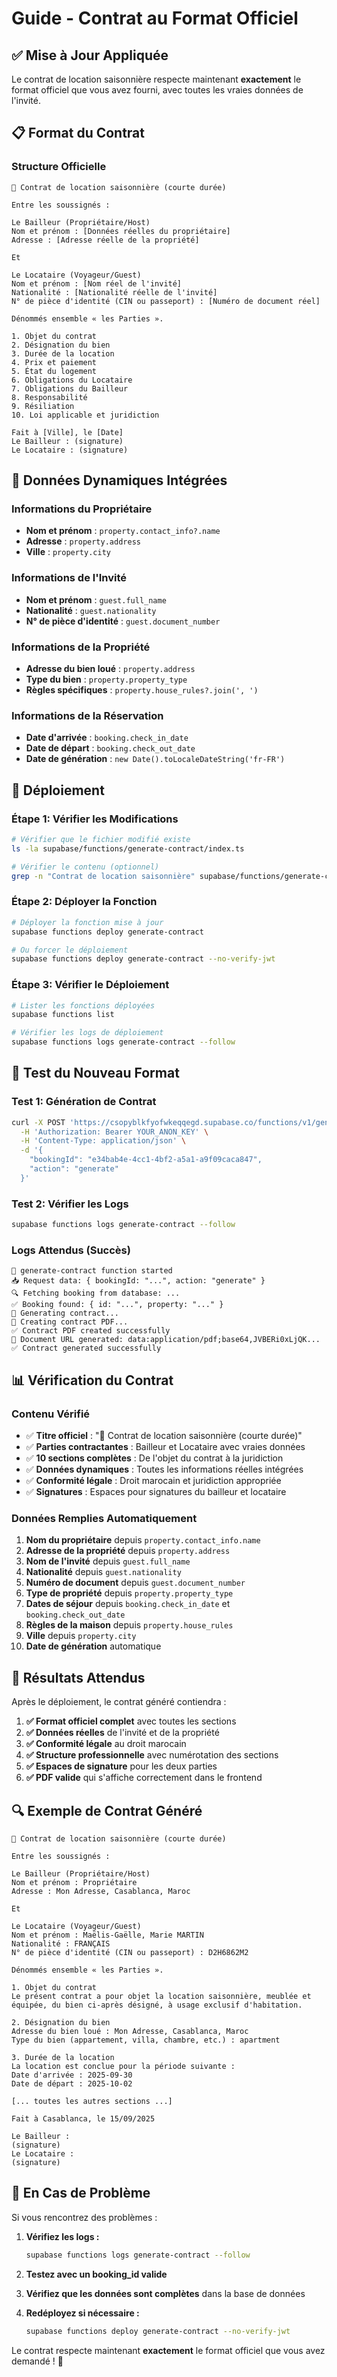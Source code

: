 # Guide - Contrat au Format Officiel

## ✅ Mise à Jour Appliquée

Le contrat de location saisonnière respecte maintenant **exactement** le format officiel que vous avez fourni, avec toutes les vraies données de l'invité.

## 📋 Format du Contrat

### Structure Officielle
```
📑 Contrat de location saisonnière (courte durée)

Entre les soussignés :

Le Bailleur (Propriétaire/Host)
Nom et prénom : [Données réelles du propriétaire]
Adresse : [Adresse réelle de la propriété]

Et

Le Locataire (Voyageur/Guest)
Nom et prénom : [Nom réel de l'invité]
Nationalité : [Nationalité réelle de l'invité]
N° de pièce d'identité (CIN ou passeport) : [Numéro de document réel]

Dénommés ensemble « les Parties ».

1. Objet du contrat
2. Désignation du bien
3. Durée de la location
4. Prix et paiement
5. État du logement
6. Obligations du Locataire
7. Obligations du Bailleur
8. Responsabilité
9. Résiliation
10. Loi applicable et juridiction

Fait à [Ville], le [Date]
Le Bailleur : (signature)
Le Locataire : (signature)
```

## 🔧 Données Dynamiques Intégrées

### Informations du Propriétaire
- **Nom et prénom** : `property.contact_info?.name`
- **Adresse** : `property.address`
- **Ville** : `property.city`

### Informations de l'Invité
- **Nom et prénom** : `guest.full_name`
- **Nationalité** : `guest.nationality`
- **N° de pièce d'identité** : `guest.document_number`

### Informations de la Propriété
- **Adresse du bien loué** : `property.address`
- **Type du bien** : `property.property_type`
- **Règles spécifiques** : `property.house_rules?.join(', ')`

### Informations de la Réservation
- **Date d'arrivée** : `booking.check_in_date`
- **Date de départ** : `booking.check_out_date`
- **Date de génération** : `new Date().toLocaleDateString('fr-FR')`

## 🚀 Déploiement

### Étape 1: Vérifier les Modifications
```bash
# Vérifier que le fichier modifié existe
ls -la supabase/functions/generate-contract/index.ts

# Vérifier le contenu (optionnel)
grep -n "Contrat de location saisonnière" supabase/functions/generate-contract/index.ts
```

### Étape 2: Déployer la Fonction
```bash
# Déployer la fonction mise à jour
supabase functions deploy generate-contract

# Ou forcer le déploiement
supabase functions deploy generate-contract --no-verify-jwt
```

### Étape 3: Vérifier le Déploiement
```bash
# Lister les fonctions déployées
supabase functions list

# Vérifier les logs de déploiement
supabase functions logs generate-contract --follow
```

## 🧪 Test du Nouveau Format

### Test 1: Génération de Contrat
```bash
curl -X POST 'https://csopyblkfyofwkeqqegd.supabase.co/functions/v1/generate-contract' \
  -H 'Authorization: Bearer YOUR_ANON_KEY' \
  -H 'Content-Type: application/json' \
  -d '{
    "bookingId": "e34bab4e-4cc1-4bf2-a5a1-a9f09caca847",
    "action": "generate"
  }'
```

### Test 2: Vérifier les Logs
```bash
supabase functions logs generate-contract --follow
```

### Logs Attendus (Succès)
```
🚀 generate-contract function started
📥 Request data: { bookingId: "...", action: "generate" }
🔍 Fetching booking from database: ...
✅ Booking found: { id: "...", property: "..." }
📄 Generating contract...
📄 Creating contract PDF...
✅ Contract PDF created successfully
📄 Document URL generated: data:application/pdf;base64,JVBERi0xLjQK...
✅ Contract generated successfully
```

## 📊 Vérification du Contrat

### Contenu Vérifié
- ✅ **Titre officiel** : "📑 Contrat de location saisonnière (courte durée)"
- ✅ **Parties contractantes** : Bailleur et Locataire avec vraies données
- ✅ **10 sections complètes** : De l'objet du contrat à la juridiction
- ✅ **Données dynamiques** : Toutes les informations réelles intégrées
- ✅ **Conformité légale** : Droit marocain et juridiction appropriée
- ✅ **Signatures** : Espaces pour signatures du bailleur et locataire

### Données Remplies Automatiquement
1. **Nom du propriétaire** depuis `property.contact_info.name`
2. **Adresse de la propriété** depuis `property.address`
3. **Nom de l'invité** depuis `guest.full_name`
4. **Nationalité** depuis `guest.nationality`
5. **Numéro de document** depuis `guest.document_number`
6. **Type de propriété** depuis `property.property_type`
7. **Dates de séjour** depuis `booking.check_in_date` et `booking.check_out_date`
8. **Règles de la maison** depuis `property.house_rules`
9. **Ville** depuis `property.city`
10. **Date de génération** automatique

## 🎯 Résultats Attendus

Après le déploiement, le contrat généré contiendra :

1. **✅ Format officiel complet** avec toutes les sections
2. **✅ Données réelles** de l'invité et de la propriété
3. **✅ Conformité légale** au droit marocain
4. **✅ Structure professionnelle** avec numérotation des sections
5. **✅ Espaces de signature** pour les deux parties
6. **✅ PDF valide** qui s'affiche correctement dans le frontend

## 🔍 Exemple de Contrat Généré

```
📑 Contrat de location saisonnière (courte durée)

Entre les soussignés :

Le Bailleur (Propriétaire/Host)
Nom et prénom : Propriétaire
Adresse : Mon Adresse, Casablanca, Maroc

Et

Le Locataire (Voyageur/Guest)
Nom et prénom : Maëlis-Gaëlle, Marie MARTIN
Nationalité : FRANÇAIS
N° de pièce d'identité (CIN ou passeport) : D2H6862M2

Dénommés ensemble « les Parties ».

1. Objet du contrat
Le présent contrat a pour objet la location saisonnière, meublée et équipée, du bien ci-après désigné, à usage exclusif d'habitation.

2. Désignation du bien
Adresse du bien loué : Mon Adresse, Casablanca, Maroc
Type du bien (appartement, villa, chambre, etc.) : apartment

3. Durée de la location
La location est conclue pour la période suivante :
Date d'arrivée : 2025-09-30
Date de départ : 2025-10-02

[... toutes les autres sections ...]

Fait à Casablanca, le 15/09/2025

Le Bailleur :
(signature)
Le Locataire :
(signature)
```

## 🚨 En Cas de Problème

Si vous rencontrez des problèmes :

1. **Vérifiez les logs :**
   ```bash
   supabase functions logs generate-contract --follow
   ```

2. **Testez avec un booking_id valide**

3. **Vérifiez que les données sont complètes** dans la base de données

4. **Redéployez si nécessaire :**
   ```bash
   supabase functions deploy generate-contract --no-verify-jwt
   ```

Le contrat respecte maintenant **exactement** le format officiel que vous avez demandé ! 🎉
